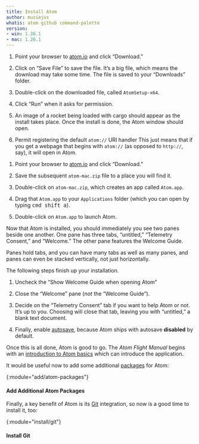 ```yaml
---
title: Install Atom
author: muziejus
whatis: atom github command-palette
version:
- win: 1.26.1
- mac: 1.26.1
---
```


<div class="pc">
<div class="win">

1. Point your browser to [atom.io](https://atom.io) and click “Download.” 

1. Click on “Save File” to save the file. It’s a big file, which means the
   download may take some time. The file is saved to your “Downloads” folder.

1. Double-click on the downloaded file, called `AtomSetup-x64`.

1. Click “Run” when it asks for permission.

1. An image of a rocket being loaded with cargo should appear as the install
   takes place. Once the install is done, the Atom window should open.

1. Permit registering the default `atom://` URI handler This just means that
   if you get a webpage that begins with `atom://` (as opposed to `http://`,
   say), it will open in Atom.

</div>
<div class="mac">

1. Point your browser to [atom.io](https://atom.io) and click “Download.” 

1. Save the subsequent `atom-mac.zip` file to a place you will find it.

1. Double-click on `atom-mac.zip`, which creates an app called `Atom.app`.

1. Drag that `Atom.app` to your `Applications` folder (which you can open by typing
   <kbd><kbd>cmd</kbd> <kbd>shift</kbd> <kbd>a</kbd></kbd>).

1. Double-click on `Atom.app` to launch Atom.

</div>

Now that Atom is installed, you should immediately you see two panes beside
one another. One pane has three tabs, “untitled,” “Telemetry Consent,” and
“Welcome.” The other pane features the Welcome Guide. 

Panes hold tabs, and you can have many tabs as well as many panes, and panes
can even be stacked vertically, not just horizontally.

The following steps finish up your installation.

1. Uncheck the “Show Welcome Guide when opening Atom”

1. Close the “Welcome” pane (*not* the “Welcome Guide”).

1. Decide on the “Telemetry Consent” tab if you want to help Atom or not. It’s
   up to you. Choosing will close that tab, leaving you with “untitled,” a
   blank text document. 

1. Finally, enable [autosave](/whatis/autosave), because Atom ships with
   autosave **disabled** by default. 

Once this is all done, Atom is good to go. The *Atom Flight Manual* begins
with an [introduction to
Atom
basics](https://flight-manual.atom.io/getting-started/sections/atom-basics/)
which can introduce the application. 

It would be useful now to add some additional
[packages](/whatis/atom-package) for Atom:

{:module="add/atom-packages"}
#### Add Additional Atom Packages

Finally, a key benefit of Atom is its [Git](/whatis/git) integration, so now
is a good time to install it, too:

{:module="install/git"}
#### Install Git

</div>
